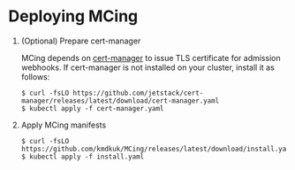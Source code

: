 # Deploying MCing

1. (Optional) Prepare cert-manager

    MCing depends on [cert-manager][] to issue TLS certificate for admission webhooks.
    If cert-manager is not installed on your cluster, install it as follows:

    ```console
    $ curl -fsLO https://github.com/jetstack/cert-manager/releases/latest/download/cert-manager.yaml
    $ kubectl apply -f cert-manager.yaml
    ```

2. Apply MCing manifests

    ```console
    $ curl -fsLO https://github.com/kmdkuk/MCing/releases/latest/download/install.yaml
    $ kubectl apply -f install.yaml
    ```

[cert-manager]: https://cert-manager.io/
